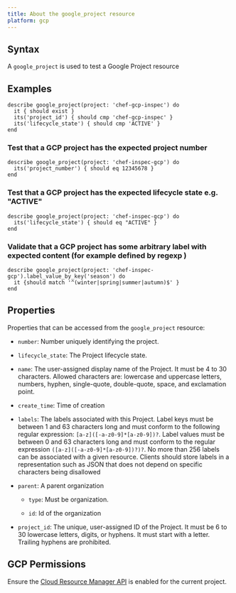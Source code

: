 ```yaml
---
title: About the google_project resource
platform: gcp
---
```


## Syntax
A `google_project` is used to test a Google Project resource

## Examples
```
describe google_project(project: 'chef-gcp-inspec') do
  it { should exist }
  its('project_id') { should cmp 'chef-gcp-inspec' }
  its('lifecycle_state') { should cmp 'ACTIVE' }
end
```

### Test that a GCP project has the expected project number

    describe google_project(project: 'chef-inspec-gcp') do
      its('project_number') { should eq 12345678 }
    end

### Test that a GCP project has the expected lifecycle state e.g. "ACTIVE"

    describe google_project(project: 'chef-inspec-gcp') do
      its('lifecycle_state') { should eq "ACTIVE" }
    end

### Validate that a GCP project has some arbitrary label with expected content (for example defined by regexp )

    describe google_project(project: 'chef-inspec-gcp').label_value_by_key('season') do
      it {should match '^(winter|spring|summer|autumn)$' }
    end

## Properties
Properties that can be accessed from the `google_project` resource:


  * `number`: Number uniquely identifying the project.

  * `lifecycle_state`: The Project lifecycle state.

  * `name`: The user-assigned display name of the Project. It must be 4 to 30 characters. Allowed characters are: lowercase and uppercase letters, numbers, hyphen, single-quote, double-quote, space, and exclamation point.

  * `create_time`: Time of creation

  * `labels`: The labels associated with this Project.  Label keys must be between 1 and 63 characters long and must conform to the following regular expression: `[a-z]([-a-z0-9]*[a-z0-9])?`.  Label values must be between 0 and 63 characters long and must conform to the regular expression `([a-z]([-a-z0-9]*[a-z0-9])?)?`.  No more than 256 labels can be associated with a given resource.  Clients should store labels in a representation such as JSON that does not depend on specific characters being disallowed

  * `parent`: A parent organization

    * `type`: Must be organization.

    * `id`: Id of the organization

  * `project_id`: The unique, user-assigned ID of the Project. It must be 6 to 30 lowercase letters, digits, or hyphens. It must start with a letter. Trailing hyphens are prohibited.


## GCP Permissions

Ensure the [Cloud Resource Manager API](https://console.cloud.google.com/apis/library/cloudresourcemanager.googleapis.com/) is enabled for the current project.
